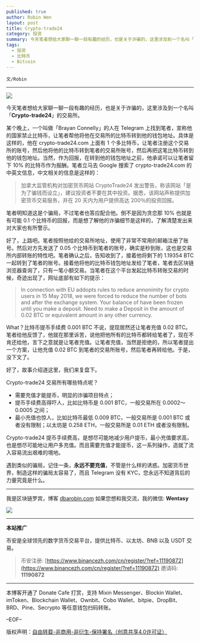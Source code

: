 ```yaml
---
published: true
author: Robin Wen
layout: post
title: Crypto-trade24
category: 投资
summary: 今天笔者想给大家聊一聊一段有趣的经历，也是关于诈骗的，这里涉及到一个名叫「Crypto-trade24」的交易所。某个晚上，一个叫做「Brayan Connelly」的人在 Telegram 上找到笔者，宣称他的国家禁止比特币，让笔者帮他将他在交易所的比特币转到他的钱包地址。Crypto-trade24 提币手续费高，是想尽可能地减少用户提币，最小充值要求高，也是想尽可能地让用户多充值。而且需要充值才能提币，这一系列操作，造就了流入容易流出艰难的境地。遇到类似的骗局，记住一条，**永远不要充值**，不管是什么样的诱惑。加密货币世界，制造这样的骗局太容易了，而且 Telegram 没有 KYC，您永远不知道背后的力量究竟是什么。
tags:
  - 投资
  - 比特币
  - Bitcoin
---
```


`文/Robin`

***

![](https://cdn.dbarobin.com/9lvzs3i.png)

今天笔者想给大家聊一聊一段有趣的经历，也是关于诈骗的，这里涉及到一个名叫「**Crypto-trade24**」的交易所。

某个晚上，一个叫做「Brayan Connelly」的人在 Telegram 上找到笔者，宣称他的国家禁止比特币，让笔者帮他将他在交易所的比特币转到他的钱包地址。具体是这样的，他在 crypto-trade24.com 上面有 1 个多比特币，让笔者注册这个交易所的账号，然后他将他的比特币转到笔者的交易所账号，然后再把这笔比特币转到他的钱包地址。当然，作为回报，在转到他的钱包地址之前，他承诺可以让笔者留下 10% 的比特币作为报酬。笔者立马去 Google 搜索了 crypto-trade24.com 的中英文信息，中文相关的信息是这样的：

> 加拿大监管机构对加密货币网站 CryptoTrade24 发出警告，称该网站「是为了骗钱而设立」，建议投资者不要在其中投资。据悉，该网站声称提供加密货币交易服务，并在 20 天内为用户提供高达 200％的投资回报。

笔者明知道这是个骗局，不过笔者也答应配合他。倒不是因为贪恋那 10% 也就是有可能 0.1 个比特币的回报，而是想了解他的诈骗细节是这样的，了解清楚发出来对大家也有所警示。

好了，上路吧。笔者按照他给的交易所地址，使用了非常不常用的邮箱注册了账号。然后对方先发送了 0.05 个比特币到笔者的账号，确实是秒到账，这也是交易所内部转账的特性吧。笔者确认之后，告知收到了，接着他将剩下的 1.19354 BTC 一起转到了笔者的账号。接着他将他的比特币钱包地址发给了笔者，笔者去区块链浏览器查询了，只有一笔小额交易。当笔者在这个平台发起比特币转账交易的时候，奇迹出现了，网址底部有如下的提示：

> In connection with EU addopts rules to reduce annonimity for crypto users in 15 May 2018, we were forced to reduce the number of bots and after the exchange system. Your balance of have been frozen until you make a deposit. Need to make a Deposit in the amount of 0.02 BTC or equivalent amount in any other currency.

What？比特币提币手续费 0.001 BTC 不说，提现居然还让笔者充值 0.02 BTC。笔者给他反馈了，他就在那里诉苦，说他把他所有的比特币都转给笔者了，现在不肯还给他，言下之意就是让笔者充值。让笔者充值，当然是拒绝的，所以笔者提出一个方案，让他充值 0.02 BTC 到笔者的交易所账号，然后笔者再转给他。于是，没下文了。

好了，故事介绍道这里，我们来复盘下。

Crypto-trade24 交易所有哪些特点呢？

* 需要充值才能提币，明显的诈骗项目特点；
* 提币手续费高得吓人，比如比特币是 0.001 BTC，一般交易所在 0.0002～0.0005 之间；
* 最小充值也惊人，比如比特币最低 0.009 BTC，一般交易所是 0.001 BTC 或者没有限制；以太坊是 0.258 ETH，一般交易所是 0.01 ETH 或者没有限制。

Crypto-trade24 提币手续费高，是想尽可能地减少用户提币，最小充值要求高，也是想尽可能地让用户多充值。而且需要充值才能提币，这一系列操作，造就了流入容易流出艰难的境地。

遇到类似的骗局，记住一条，**永远不要充值**，不管是什么样的诱惑。加密货币世界，制造这样的骗局太容易了，而且 Telegram 没有 KYC，您永远不知道背后的力量究竟是什么。

***

我是区块链罗宾，博客 [dbarobin.com](https://dbarobin.com/)
如果您想和我交流，我的微信: **Wentasy**

![](https://cdn.dbarobin.com/v4yywe2.png)

***

**本站推广**

币安是全球领先的数字货币交易平台，提供比特币、以太坊、BNB 以及 USDT 交易。

> 币安注册: [https://www.binancezh.com/cn/register/?ref=11190872](https://www.binancezh.com/cn/register/?ref=11190872)
> 邀请码: **11190872**

***

本博客开通了 Donate Cafe 打赏，支持 Mixin Messenger、Blockin Wallet、imToken、Blockchain Wallet、Ownbit、Cobo Wallet、bitpie、DropBit、BRD、Pine、Secrypto 等任意钱包扫码转账。

<center>
    <div class="--donate-button"
         data-button-id="f8b9df0d-af9a-460d-8258-d3f435445075"
    ></div>
</center>

–EOF–

版权声明：[自由转载-非商用-非衍生-保持署名（创意共享4.0许可证）](http://creativecommons.org/licenses/by-nc-nd/4.0/deed.zh)